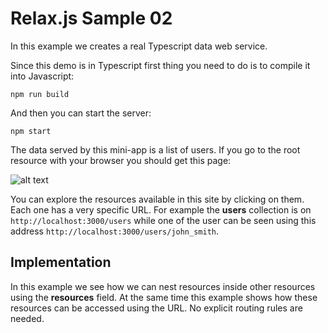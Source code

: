 Relax.js Sample 02
=======================================

In this example we creates a real Typescript data web service.

Since this demo is in Typescript first thing you need to do is to compile it into Javascript:

```
npm run build
```

And then you can start the server:

```
npm start
```

The data served by this mini-app is a list of users. If you go to the root resource with your browser you should get this page:

[screen1]: ./example2.png "Site home page for Example #2"

![alt text][screen1]

You can explore the resources available in this site by clicking on them. Each one has a very specific URL.
For example the **users** collection is on `http://localhost:3000/users` while one of the user can be seen
using this address `http://localhost:3000/users/john_smith`.

## Implementation

In this example we see how we can nest resources inside other resources using the **resources** field.
At the same time this example shows how these resources can be accessed using the URL. No explicit routing rules are needed.
